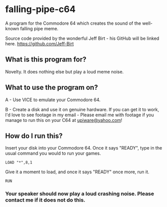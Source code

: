 # falling-pipe-c64
A program for the Commodore 64 which creates the sound of the well-known falling pipe meme.  

Source code provided by the wonderful Jeff Birt - his GitHub will be linked here. https://github.com/Jeff-Birt

## What is this program for?

Novelty. It does nothing else but play a loud meme noise.



## What to use the program on?
A - Use VICE to emulate your Commodore 64.  

B - Create a disk and use it on genuine hardware. If you can get it to work, I'd love to see footage in my email - Please email me with footage if you manage to run this on your C64 at upiware@yahoo.com!

## How do I run this?  

Insert your disk into your Commodore 64. Once it says "READY", type in the usual command you would to run your games.  

```LOAD "*",8,1```  

Give it a moment to load, and once it says "READY" once more, run it.

```RUN```

### Your speaker should now play a loud crashing noise. Please contact me if it does not do this. 

